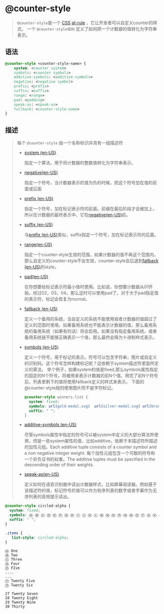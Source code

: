 # @counter-style

> `@counter-style`是一个 [CSS](https://developer.mozilla.org/en-US/CSS) [at-rule](https://developer.mozilla.org/en-US/CSS/At-rule) ，它让开发者可以自定义counter的样式。 一个 `@counter-style规则` 定义了如何把一个计数器的值转化为字符串表示。

## 语法

```css
@counter-style <counter-style-name> {
    system: <counter system>
    symbols: <counter symbols>
    additive-symbols: <additive-symbols>
    negative: <negative symbol>
    prefix: <prefix>
    suffix: <suffix>
    range: <range>
    pad: <padding>
    speak-as: <speak-as>
    fallback: <counter-style-name>
}
```

## 描述

> 每个 `@counter-style` 由一个名称标识并具有一组描述符
>
> - [system (en-US)](https://developer.mozilla.org/en-US/docs/Web/CSS/@counter-style/system)
>
>   指定一个算法，用于将计数器的整数值转化为字符串表示。
>
> - [negative(en-US)](https://developer.mozilla.org/en-US/docs/Web/CSS/@counter-style/negative)
>
>   指定一个符号，当计数器表示的值为负的时候，把这个符号加在值的前面或后面
>
> - [prefix (en-US)](https://developer.mozilla.org/en-US/docs/Web/CSS/@counter-style/prefix)
>
>   指定一个符号，加在标记表示符的前面。前缀在最后阶段才会被加上，所以在计数器的最终表示中，它在[negative(en-US)](https://developer.mozilla.org/en-US/docs/Web/CSS/@counter-style/negative)前。
>
> - [suffix (en-US)](https://developer.mozilla.org/en-US/docs/Web/CSS/@counter-style/suffix)
>
>   与[prefix (en-US)](https://developer.mozilla.org/en-US/docs/Web/CSS/@counter-style/prefix)类似，suffix指定一个符号，加在标记表示符的后面。
>
> - [range(en-US)](https://developer.mozilla.org/en-US/docs/Web/CSS/@counter-style/range)
>
>    指定一个counter-style生效的范围，如果计数器的值不再这个范围内，那么自定义的counter-style不会生效，counter-style会后退到[fallback (en-US)](https://developer.mozilla.org/en-US/docs/Web/CSS/@counter-style/fallback)的style。
>
> - [pad(en-US)](https://developer.mozilla.org/en-US/docs/Web/CSS/@counter-style/pad)
>
>   在你想要给标记表示符最小值时使用。比如说，你想要计数器从01开始，经过02，03，04，那么这时可以使用pad了。对于大于pad指定值的表示符，标记会恢复为normal。
>
> - [fallback (en-US)](https://developer.mozilla.org/en-US/docs/Web/CSS/@counter-style/fallback)
>
>   定义一个备用的系统，当自定义的系统不能使用或者计数器的值超过了定义的范围时使用。如果备用系统也不能表示计数器的值，那么备用系统的备用系统（如果有的话）将会启用。如果没有指定备用系统，或者备用系统链不能够正确表示一个值，那么最终会降为十进制样式表示。
>
> - [symbols (en-US)](https://developer.mozilla.org/en-US/docs/Web/CSS/@counter-style/symbols)
>
>   定义一个符号，用于标记的表示。符号可以包含字符串，图片或自定义的识别码。这个符号怎样构建标记呢？这依赖于system描述符里面所定义的算法。 举个例子，如果system的值是fixed,那么symbols属性指定的固定的N个符号，将被用来表示计数器的前N个值。用完了前N个符号后，列表里剩下的值将使用fallback定义的样式来表示。  下面的@counter-style规则使用图片而不是字符标记。
>
>   ```css
>   @counter-style winners-list { 
>     system: fixed; 
>     symbols: url(gold-medal.svg)  url(silver-medal.svg) url(bronze-medal.svg);  
>     suffix: " "; 
>   }
>   ```
>
>
>
> - [additive-symbols (en-US)](https://developer.mozilla.org/en-US/docs/Web/CSS/@counter-style/additive-symbols)
>
>   尽管symbols属性中指定的符号可以被system中定义的大部分算法所使用，但是一些system属性的值，比如additive，依赖于本描述符所描述的加性元组。Each additive tuple consists of a counter symbol and a non negative integer weight. 每个加性元组包含一个可数的符号和一个非负证书的权重。The additive tuples must be specified in the descending order of their weights.
>
> - [speak-as(en-US)](https://developer.mozilla.org/en-US/docs/Web/CSS/@counter-style/speak-as)
>
>   定义如何在语音识别器中读出计数器样式，比如屏幕阅读器。例如基于该描述符的值，标记符号的值可以作为有序列表的数字或者字幕作为无序列表的音频提示读出。

```css
@counter-style circled-alpha {
  system: fixed;
  symbols: Ⓐ Ⓑ Ⓒ Ⓓ Ⓔ Ⓕ Ⓖ Ⓗ Ⓘ Ⓙ Ⓚ Ⓛ Ⓜ Ⓝ Ⓞ Ⓟ Ⓠ Ⓡ Ⓢ Ⓣ Ⓤ Ⓥ Ⓦ Ⓧ Ⓨ Ⓩ;
  suffix: " ";
}

.items {
   list-style: circled-alpha;
}


```

```
Ⓐ One  
Ⓑ Two
Ⓒ Three
Ⓓ Four
Ⓔ FIve
....
...
Ⓨ Twenty Five
Ⓩ Twenty Six

27 Twenty Seven
28 Twenty Eight
29 Twenty Nine
30 Thirty
```
